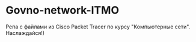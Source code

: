 # Govno-network-ITMO
Репа с файлами из Cisco Packet Tracer по курсу "Компьютерные сети". Наслаждайся!)
